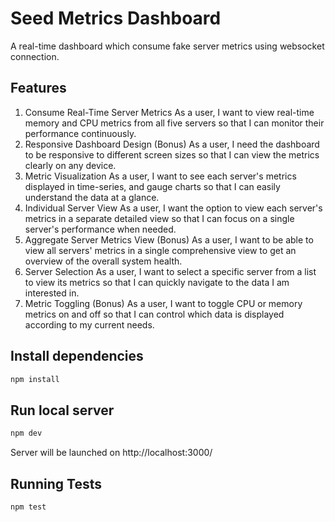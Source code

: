 # Seed Metrics Dashboard

A real-time dashboard which consume fake server metrics using websocket connection.

## Features

1.  Consume Real-Time Server Metrics
    As a user, I want to view real-time memory and CPU metrics from all five servers so that I can monitor their performance continuously.
2.  Responsive Dashboard Design (Bonus)
    As a user, I need the dashboard to be responsive to different screen sizes so that I can view the metrics clearly on any device.
3.  Metric Visualization
    As a user, I want to see each server's metrics displayed in time-series, and gauge charts so that I can easily understand the data at a glance.
4.  Individual Server View
    As a user, I want the option to view each server's metrics in a separate detailed view so that I can focus on a single server's performance when needed.
5.  Aggregate Server Metrics View (Bonus)
    As a user, I want to be able to view all servers' metrics in a single comprehensive view to get an overview of the overall system health.
6.  Server Selection
    As a user, I want to select a specific server from a list to view its metrics so that I can quickly navigate to the data I am interested in.
7.  Metric Toggling (Bonus)
    As a user, I want to toggle CPU or memory metrics on and off so that I can control which data is displayed according to my current needs.

## Install dependencies

```bash
npm install
```

## Run local server

```bash
npm dev
```

Server will be launched on http://localhost:3000/

## Running Tests

```bash
npm test
```
